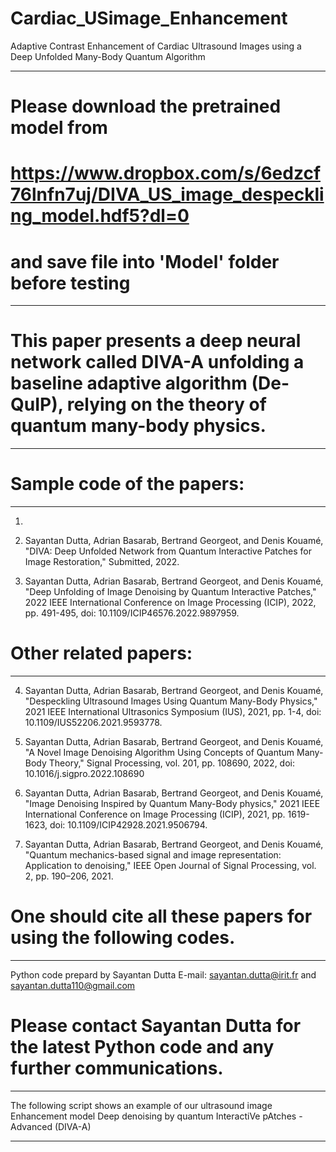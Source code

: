 # Cardiac_USimage_Enhancement
Adaptive Contrast Enhancement of Cardiac Ultrasound Images using a Deep Unfolded Many-Body Quantum Algorithm


-------------------------------------------------------------------------------------------------------------

# Please download the pretrained model from
# https://www.dropbox.com/s/6edzcf76lnfn7uj/DIVA_US_image_despeckling_model.hdf5?dl=0
# and save file into 'Model' folder before testing


-------------------------------------------------------------------------------------------------------------



# This paper presents a deep neural network called DIVA-A unfolding a baseline adaptive algorithm (De-QuIP), relying on the theory of quantum many-body physics.
-----------------------------------------------------------------------------------------------------------------------------------------------------------------


# Sample code of the papers:
----------------------------------------------------------------------------------------

1)

2) Sayantan Dutta, Adrian Basarab, Bertrand Georgeot, and Denis Kouamé, "DIVA: Deep Unfolded Network from Quantum Interactive Patches for Image Restoration," Submitted, 2022.

3) Sayantan Dutta, Adrian Basarab, Bertrand Georgeot, and Denis Kouamé, "Deep Unfolding of Image Denoising by Quantum Interactive Patches," 2022 IEEE International Conference on Image Processing (ICIP), 2022, pp. 491-495, doi: 10.1109/ICIP46576.2022.9897959.


# Other related papers:
----------------------------------------------------------------------------------------

4) Sayantan Dutta, Adrian Basarab, Bertrand Georgeot, and Denis Kouamé, "Despeckling Ultrasound Images Using Quantum Many-Body Physics," 2021 IEEE International Ultrasonics Symposium (IUS), 2021, pp. 1-4, doi: 10.1109/IUS52206.2021.9593778.

5) Sayantan Dutta, Adrian Basarab, Bertrand Georgeot, and Denis Kouamé, "A Novel Image Denoising Algorithm Using Concepts of Quantum Many-Body Theory," Signal Processing, vol. 201, pp. 108690, 2022, doi: 10.1016/j.sigpro.2022.108690

6) Sayantan Dutta, Adrian Basarab, Bertrand Georgeot, and Denis Kouamé, "Image Denoising Inspired by Quantum Many-Body physics," 2021 IEEE International Conference on Image Processing (ICIP), 2021, pp. 1619-1623, doi: 10.1109/ICIP42928.2021.9506794.

7) Sayantan Dutta, Adrian Basarab, Bertrand Georgeot, and Denis Kouamé, "Quantum mechanics-based signal and image representation: Application to denoising," IEEE Open Journal of Signal Processing, vol. 2, pp. 190–206, 2021.



# One should cite all these papers for using the following codes.
---------------------------------------------------------------------------------------------

Python code prepard by Sayantan Dutta
E-mail: sayantan.dutta@irit.fr and sayantan.dutta110@gmail.com

# Please contact Sayantan Dutta for the latest Python code and any further communications.

---------------------------------------------------------------------------------------------
The following script shows an example of our ultrasound image Enhancement model
Deep denoising by quantum InteractiVe pAtches - Advanced (DIVA-A)

---------------------------------------------------------------------------------------------
